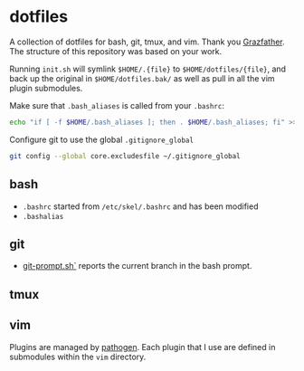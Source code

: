 dotfiles
========

A collection of dotfiles for bash, git, tmux, and vim.  Thank you
[Grazfather](https://github.com/Grazfather/dotfiles).  The structure of this
repository was based on your work.


Running `init.sh` will symlink `$HOME/.{file}` to `$HOME/dotfiles/{file}`, and
back up the original in `$HOME/dotfiles.bak/` as well as pull in all the vim
plugin submodules.

Make sure that `.bash_aliases` is called from your `.bashrc`:

```bash
echo "if [ -f $HOME/.bash_aliases ]; then . $HOME/.bash_aliases; fi" >> ~/.bashrc
```

Configure git to use the global `.gitignore_global`

```bash
git config --global core.excludesfile ~/.gitignore_global
```

## bash

* `.bashrc` started from `/etc/skel/.bashrc` and has been modified
* `.bashalias` 

## git

* [git-prompt.sh`](https://github.com/git/git/blob/master/contrib/completion/git-prompt.sh)
  reports the current branch in the bash prompt.

## tmux

## vim 
Plugins are managed by [pathogen](https://github.com/tpope/vim-pathogen).  Each
plugin that I use are defined in submodules within the `vim` directory.

